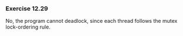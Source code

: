 ### Exercise 12.29
No, the program cannot deadlock, since each thread follows the mutex lock-ordering rule.
